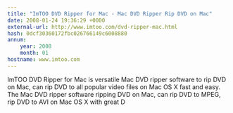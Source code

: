 ```yaml
---
title: "ImTOO DVD Ripper for Mac - Mac DVD Ripper Rip DVD on Mac"
date: 2008-01-24 19:36:29 +0000
external-url: http://www.imtoo.com/dvd-ripper-mac.html
hash: 0dcf30360172fbc026766149c6008880
annum:
    year: 2008
    month: 01
hostname: www.imtoo.com
---
```


ImTOO DVD Ripper for Mac is versatile Mac DVD ripper software to rip DVD on Mac, can rip DVD to all popular video files on Mac OS X fast and easy. The Mac DVD ripper software ripping DVD on Mac, can rip DVD to MPEG, rip DVD to AVI on Mac OS X with great D
